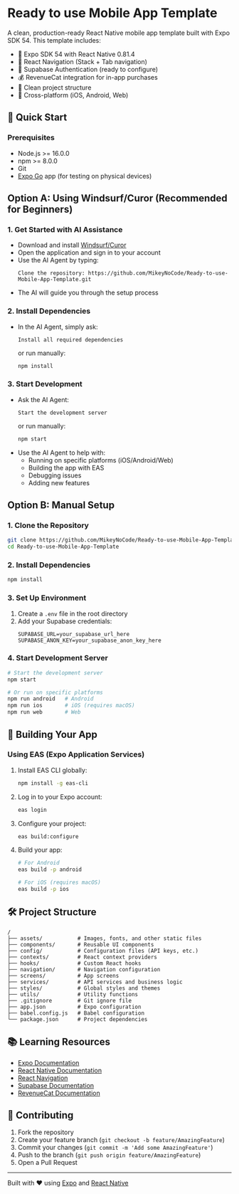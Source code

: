 # Ready to use Mobile App Template

A clean, production-ready React Native mobile app template built with Expo SDK 54. This template includes:

- 🚀 Expo SDK 54 with React Native 0.81.4
- 🔄 React Navigation (Stack + Tab navigation)
- 🔐 Supabase Authentication (ready to configure)
- 💰 RevenueCat integration for in-app purchases
- 🎨 Clean project structure
- 📱 Cross-platform (iOS, Android, Web)

## 🚀 Quick Start

### Prerequisites
- Node.js >= 16.0.0
- npm >= 8.0.0
- Git
- [Expo Go](https://expo.dev/client) app (for testing on physical devices)

## Option A: Using Windsurf/Curor (Recommended for Beginners)

### 1. Get Started with AI Assistance
- Download and install [Windsurf/Curor](https://www.windsurf.com)
- Open the application and sign in to your account
- Use the AI Agent by typing: 
  ```
  Clone the repository: https://github.com/MikeyNoCode/Ready-to-use-Mobile-App-Template.git
  ```
- The AI will guide you through the setup process

### 2. Install Dependencies
- In the AI Agent, simply ask:
  ```
  Install all required dependencies
  ```
  or run manually:
  ```bash
  npm install
  ```

### 3. Start Development
- Ask the AI Agent:
  ```
  Start the development server
  ```
  or run manually:
  ```bash
  npm start
  ```
- Use the AI Agent to help with:
  - Running on specific platforms (iOS/Android/Web)
  - Building the app with EAS
  - Debugging issues
  - Adding new features

## Option B: Manual Setup

### 1. Clone the Repository
```bash
git clone https://github.com/MikeyNoCode/Ready-to-use-Mobile-App-Template.git
cd Ready-to-use-Mobile-App-Template
```

### 2. Install Dependencies
```bash
npm install
```

### 3. Set Up Environment
1. Create a `.env` file in the root directory
2. Add your Supabase credentials:
   ```
   SUPABASE_URL=your_supabase_url_here
   SUPABASE_ANON_KEY=your_supabase_anon_key_here
   ```

### 4. Start Development Server
```bash
# Start the development server
npm start

# Or run on specific platforms
npm run android   # Android
npm run ios       # iOS (requires macOS)
npm run web       # Web
```

## 📱 Building Your App

### Using EAS (Expo Application Services)

1. Install EAS CLI globally:
   ```bash
   npm install -g eas-cli
   ```

2. Log in to your Expo account:
   ```bash
   eas login
   ```

3. Configure your project:
   ```bash
   eas build:configure
   ```

4. Build your app:
   ```bash
   # For Android
   eas build -p android
   
   # For iOS (requires macOS)
   eas build -p ios
   ```

## 🛠 Project Structure

```
/
├── assets/           # Images, fonts, and other static files
├── components/       # Reusable UI components
├── config/           # Configuration files (API keys, etc.)
├── contexts/         # React context providers
├── hooks/            # Custom React hooks
├── navigation/       # Navigation configuration
├── screens/          # App screens
├── services/         # API services and business logic
├── styles/           # Global styles and themes
├── utils/            # Utility functions
├── .gitignore        # Git ignore file
├── app.json          # Expo configuration
├── babel.config.js   # Babel configuration
└── package.json      # Project dependencies
```

## 📚 Learning Resources

- [Expo Documentation](https://docs.expo.dev/)
- [React Native Documentation](https://reactnative.dev/docs/getting-started)
- [React Navigation](https://reactnavigation.org/)
- [Supabase Documentation](https://supabase.com/docs)
- [RevenueCat Documentation](https://docs.revenuecat.com/)

## 🤝 Contributing

1. Fork the repository
2. Create your feature branch (`git checkout -b feature/AmazingFeature`)
3. Commit your changes (`git commit -m 'Add some AmazingFeature'`)
4. Push to the branch (`git push origin feature/AmazingFeature`)
5. Open a Pull Request

---

Built with ❤️ using [Expo](https://expo.dev/) and [React Native](https://reactnative.dev/)
